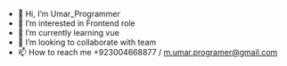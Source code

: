 - 👋 Hi, I’m Umar_Programmer
- 👀 I’m interested in Frontend role
- 🌱 I’m currently learning vue
- 💞️ I’m looking to collaborate with team
- 📫 How to reach me +923004668877 / m.umar.programer@gmail.com

<!---
Muhammad-Umar42/Muhammad-Umar42 is a ✨ special ✨ repository because its `README.md` (this file) appears on your GitHub profile.
You can click the Preview link to take a look at your changes.
--->
